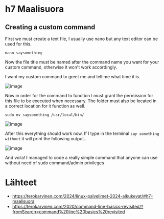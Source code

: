 # h7 Maalisuora


## Creating a custom command


First we must create a text file, I usually use nano but any text editor can be used for this.

`nano saysomething` 

Now the file title must be named after the command name you want for your custom command, otherwise it won't work accordingly. 

I want my custom command to greet me and tell me what time it is.

![image](https://github.com/PvtPrivacy/Fort-Private/assets/156780345/2903b55c-7480-46ce-a25d-766b659a76ff)

Now in order for the command to function I must grant the permission for this file to be executed when necessary. The folder must also be located in a correct location for it function as well.

`sudo mv saysomething /usr/local/bin/`

![image](https://github.com/PvtPrivacy/Fort-Private/assets/156780345/16ba86ba-3ad6-4ab2-bc5b-d39a7680c07f)

After this everything should work now.
If I type in the terminal `say something without` it will print the following output..

![image](https://github.com/PvtPrivacy/Fort-Private/assets/156780345/685218dd-6265-4d2a-8d41-bfb60ee3a998)


And voila! I managed to code a really simple command that anyone can use without need of sudo command/admin privileges

# Lähteet

- https://terokarvinen.com/2024/linux-palvelimet-2024-alkukevat/#h7-maalisuora
- https://terokarvinen.com/2020/command-line-basics-revisited/?fromSearch=command%20line%20basics%20revisited
